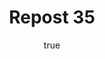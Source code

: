 ---
title: Repost 35
originalPost: https://francisrubio.antaresph.dev/writing/building-websites-with-vanilla/
sourceUrl: https://mstdn.party/@teacherbuknoy/109588727681128694#favorited-by-109597896062011268
type: like-of
dtPublished: 2022-12-29T16:40:06Z
author:
  name: "Julie Blanc"
  photo: https://webmention.io/avatar/files.mstdn.party/b53c9afa59e6fa15e2fc6f7d2596e875aaf1a3441c98126882947f95331e679d.jpg
  url: https://fosstodon.org/@julieblanc
---